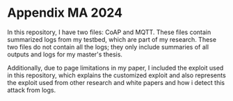 # Appendix MA 2024

In this repository, I have two files: CoAP and MQTT. These files contain summarized logs from my testbed, which are part of my research. These two files do not contain all the logs; they only include summaries of all outputs and logs for my master's thesis.

Additionally, due to page limitations in my paper, I included the exploit used in this repository, which explains the customized exploit and also represents the exploit used from other research and white papers and how i detect this attack from logs.